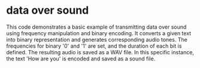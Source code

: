 # data over sound


This code demonstrates a basic example of transmitting data over sound using frequency manipulation and binary encoding. It converts a given text into binary representation and generates corresponding audio tones. The frequencies for binary '0' and '1' are set, and the duration of each bit is defined. The resulting audio is saved as a WAV file. In this specific instance, the text 'How are you' is encoded and saved as a sound file.
